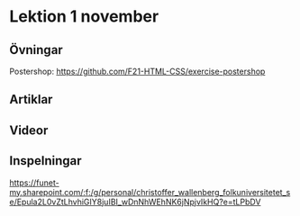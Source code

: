 # Lektion 1 november

## Övningar

Postershop: https://github.com/F21-HTML-CSS/exercise-postershop

## Artiklar

## Videor

## Inspelningar

https://funet-my.sharepoint.com/:f:/g/personal/christoffer_wallenberg_folkuniversitetet_se/Epula2L0vZtLhvhiGIY8juIBI_wDnNhWEhNK6jNpjvIkHQ?e=tLPbDV